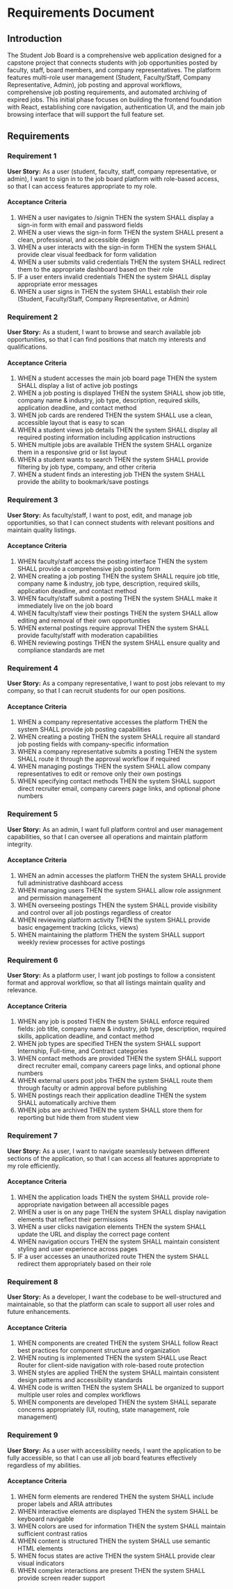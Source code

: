 # Requirements Document

## Introduction

The Student Job Board is a comprehensive web application designed for a capstone project that connects students with job opportunities posted by faculty, staff, board members, and company representatives. The platform features multi-role user management (Student, Faculty/Staff, Company Representative, Admin), job posting and approval workflows, comprehensive job posting requirements, and automated archiving of expired jobs. This initial phase focuses on building the frontend foundation with React, establishing core navigation, authentication UI, and the main job browsing interface that will support the full feature set.

## Requirements

### Requirement 1

**User Story:** As a user (student, faculty, staff, company representative, or admin), I want to sign in to the job board platform with role-based access, so that I can access features appropriate to my role.

#### Acceptance Criteria

1. WHEN a user navigates to /signin THEN the system SHALL display a sign-in form with email and password fields
2. WHEN a user views the sign-in form THEN the system SHALL present a clean, professional, and accessible design
3. WHEN a user interacts with the sign-in form THEN the system SHALL provide clear visual feedback for form validation
4. WHEN a user submits valid credentials THEN the system SHALL redirect them to the appropriate dashboard based on their role
5. IF a user enters invalid credentials THEN the system SHALL display appropriate error messages
6. WHEN a user signs in THEN the system SHALL establish their role (Student, Faculty/Staff, Company Representative, or Admin)

### Requirement 2

**User Story:** As a student, I want to browse and search available job opportunities, so that I can find positions that match my interests and qualifications.

#### Acceptance Criteria

1. WHEN a student accesses the main job board page THEN the system SHALL display a list of active job postings
2. WHEN a job posting is displayed THEN the system SHALL show job title, company name & industry, job type, description, required skills, application deadline, and contact method
3. WHEN job cards are rendered THEN the system SHALL use a clean, accessible layout that is easy to scan
4. WHEN a student views job details THEN the system SHALL display all required posting information including application instructions
5. WHEN multiple jobs are available THEN the system SHALL organize them in a responsive grid or list layout
6. WHEN a student wants to search THEN the system SHALL provide filtering by job type, company, and other criteria
7. WHEN a student finds an interesting job THEN the system SHALL provide the ability to bookmark/save postings

### Requirement 3

**User Story:** As faculty/staff, I want to post, edit, and manage job opportunities, so that I can connect students with relevant positions and maintain quality listings.

#### Acceptance Criteria

1. WHEN faculty/staff access the posting interface THEN the system SHALL provide a comprehensive job posting form
2. WHEN creating a job posting THEN the system SHALL require job title, company name & industry, job type, description, required skills, application deadline, and contact method
3. WHEN faculty/staff submit a posting THEN the system SHALL make it immediately live on the job board
4. WHEN faculty/staff view their postings THEN the system SHALL allow editing and removal of their own opportunities
5. WHEN external postings require approval THEN the system SHALL provide faculty/staff with moderation capabilities
6. WHEN reviewing postings THEN the system SHALL ensure quality and compliance standards are met

### Requirement 4

**User Story:** As a company representative, I want to post jobs relevant to my company, so that I can recruit students for our open positions.

#### Acceptance Criteria

1. WHEN a company representative accesses the platform THEN the system SHALL provide job posting capabilities
2. WHEN creating a posting THEN the system SHALL require all standard job posting fields with company-specific information
3. WHEN a company representative submits a posting THEN the system SHALL route it through the approval workflow if required
4. WHEN managing postings THEN the system SHALL allow company representatives to edit or remove only their own postings
5. WHEN specifying contact methods THEN the system SHALL support direct recruiter email, company careers page links, and optional phone numbers

### Requirement 5

**User Story:** As an admin, I want full platform control and user management capabilities, so that I can oversee all operations and maintain platform integrity.

#### Acceptance Criteria

1. WHEN an admin accesses the platform THEN the system SHALL provide full administrative dashboard access
2. WHEN managing users THEN the system SHALL allow role assignment and permission management
3. WHEN overseeing postings THEN the system SHALL provide visibility and control over all job postings regardless of creator
4. WHEN reviewing platform activity THEN the system SHALL provide basic engagement tracking (clicks, views)
5. WHEN maintaining the platform THEN the system SHALL support weekly review processes for active postings

### Requirement 6

**User Story:** As a platform user, I want job postings to follow a consistent format and approval workflow, so that all listings maintain quality and relevance.

#### Acceptance Criteria

1. WHEN any job is posted THEN the system SHALL enforce required fields: job title, company name & industry, job type, description, required skills, application deadline, and contact method
2. WHEN job types are specified THEN the system SHALL support Internship, Full-time, and Contract categories
3. WHEN contact methods are provided THEN the system SHALL support direct recruiter email, company careers page links, and optional phone numbers
4. WHEN external users post jobs THEN the system SHALL route them through faculty or admin approval before publishing
5. WHEN postings reach their application deadline THEN the system SHALL automatically archive them
6. WHEN jobs are archived THEN the system SHALL store them for reporting but hide them from student view

### Requirement 7

**User Story:** As a user, I want to navigate seamlessly between different sections of the application, so that I can access all features appropriate to my role efficiently.

#### Acceptance Criteria

1. WHEN the application loads THEN the system SHALL provide role-appropriate navigation between all accessible pages
2. WHEN a user is on any page THEN the system SHALL display navigation elements that reflect their permissions
3. WHEN a user clicks navigation elements THEN the system SHALL update the URL and display the correct page content
4. WHEN navigation occurs THEN the system SHALL maintain consistent styling and user experience across pages
5. IF a user accesses an unauthorized route THEN the system SHALL redirect them appropriately based on their role

### Requirement 8

**User Story:** As a developer, I want the codebase to be well-structured and maintainable, so that the platform can scale to support all user roles and future enhancements.

#### Acceptance Criteria

1. WHEN components are created THEN the system SHALL follow React best practices for component structure and organization
2. WHEN routing is implemented THEN the system SHALL use React Router for client-side navigation with role-based route protection
3. WHEN styles are applied THEN the system SHALL maintain consistent design patterns and accessibility standards
4. WHEN code is written THEN the system SHALL be organized to support multiple user roles and complex workflows
5. WHEN components are developed THEN the system SHALL separate concerns appropriately (UI, routing, state management, role management)

### Requirement 9

**User Story:** As a user with accessibility needs, I want the application to be fully accessible, so that I can use all job board features effectively regardless of my abilities.

#### Acceptance Criteria

1. WHEN form elements are rendered THEN the system SHALL include proper labels and ARIA attributes
2. WHEN interactive elements are displayed THEN the system SHALL be keyboard navigable
3. WHEN colors are used for information THEN the system SHALL maintain sufficient contrast ratios
4. WHEN content is structured THEN the system SHALL use semantic HTML elements
5. WHEN focus states are active THEN the system SHALL provide clear visual indicators
6. WHEN complex interactions are present THEN the system SHALL provide screen reader support